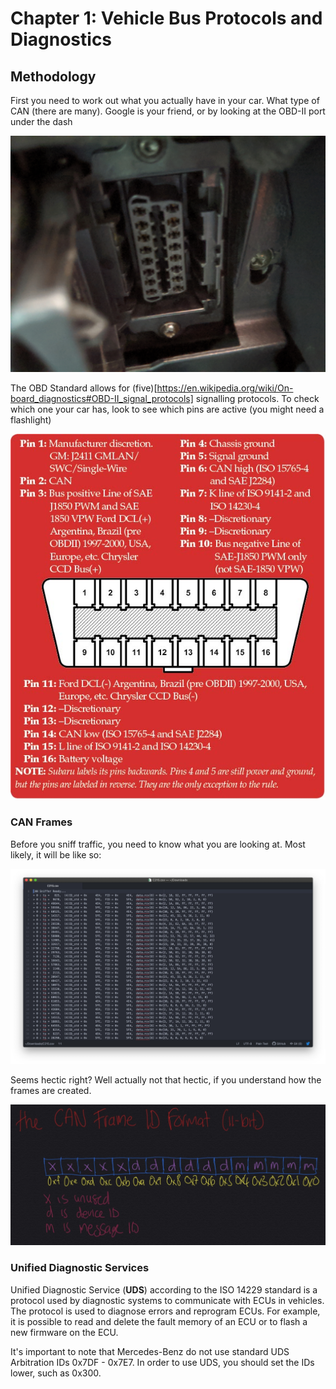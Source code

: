 # Chapter 1: Vehicle Bus Protocols and Diagnostics

## Methodology

First you need to work out what you actually have in your car. What type of CAN (there are many). Google is your friend, or by looking at the OBD-II port under the dash

![](images/OBDIIport.jpg)

The OBD Standard allows for (five)[https://en.wikipedia.org/wiki/On-board_diagnostics#OBD-II_signal_protocols] signalling protocols. To check which one your car has, look to see which pins are active (you might need a flashlight)

![](images/obdii-port-diagnostics.jpg)



### CAN Frames

Before you sniff traffic, you need to know what you are looking at. Most likely, it will be like so:

![](images/candump.jpeg)

Seems hectic right? Well actually not that hectic, if you understand how the frames are created. 

![](images/CANframes.jpeg)

### Unified Diagnostic Services

Unified Diagnostic Service (**UDS**) according to the ISO 14229 standard is a protocol used by diagnostic systems to communicate with ECUs in vehicles. The protocol is used to diagnose errors and reprogram ECUs. For example, it is possible to read and delete the fault memory of an ECU or to flash a new firmware on the ECU.

It's important to note that Mercedes-Benz do not use standard UDS Arbitration IDs 0x7DF - 0x7E7. In order to use UDS, you should set the IDs lower, such as 0x300. 